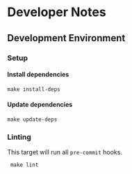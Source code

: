 # Developer Notes
## Development Environment
### Setup
#### Install dependencies

```shell
make install-deps
```

#### Update dependencies

```shell
make update-deps
```

### Linting
This target will run all `pre-commit`  hooks.
```shell
 make lint
```
